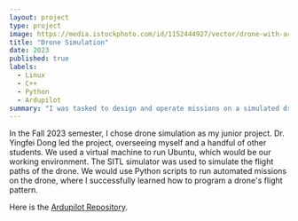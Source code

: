 ```yaml
---
layout: project
type: project
image: https://media.istockphoto.com/id/1152444927/vector/drone-with-action-camera-quadcopter.jpg?s=612x612&w=0&k=20&c=mXiqyCieZoZVg9MMkkkqFoVWmvyGOkyJ7Hdq_zoqVlE=
title: "Drone Simulation"
date: 2023
published: true
labels:
  - Linux
  - C++
  - Python
  - Ardupilot
summary: "I was tasked to design and operate missions on a simulated drone using Ardupilot libraries"
---
```


In the Fall 2023 semester, I chose drone simulation as my junior project. Dr. Yingfei Dong led the project, overseeing myself and a handful of other students. We used a virtual machine to run Ubuntu, which would be our working environment. The SITL simulator was used to simulate the flight paths of the drone. We would use Python scripts to run automated missions on the drone, where I successfully learned how to program a drone's flight pattern.

Here is the [Ardupilot Repository](https://github.com/Jaguda01/ardupilot).
